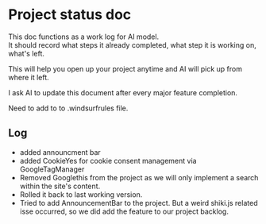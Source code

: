 # Project status doc
  
This doc functions as a work log for AI model.  
It should record what steps it already completed, what step it is working on, what's left.  
  
This will help you open up your project anytime and AI will pick up from where it left.  
  
I ask AI to update this document after every major feature completion. 

Need to add to to .windsurfrules file. 

## Log

- added announcment bar
- added CookieYes for cookie consent management via GoogleTagManager
- Removed Googlethis from the project as we will only implement a search within the site's content.
- Rolled it back to last working version. 
- Tried to add AnnouncementBar to the project. But a weird shiki.js related isse occurred, so we did add the feature to our project backlog.